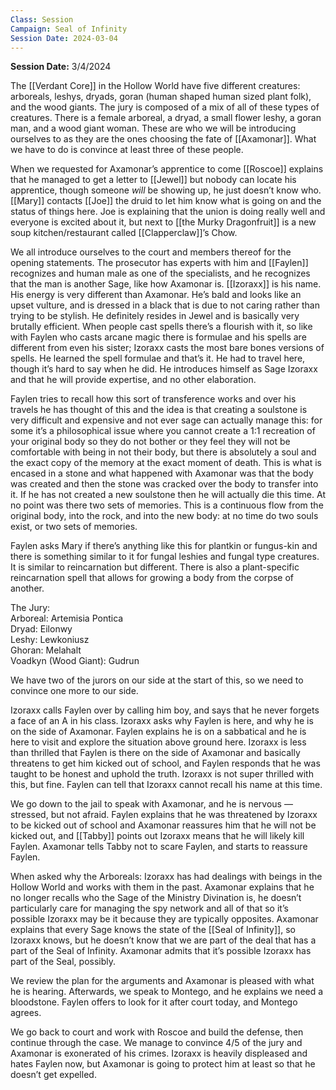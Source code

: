 ```yaml
---
Class: Session
Campaign: Seal of Infinity
Session Date: 2024-03-04
---
```

**Session Date:** 3/4/2024

The [[Verdant Core]] in the Hollow World have five different creatures: arboreals, leshys, dryads, goran (human shaped human sized plant folk), and the wood giants. The jury is composed of a mix of all of these types of creatures. There is a female arboreal, a dryad, a small flower leshy, a goran man, and a wood giant woman. These are who we will be introducing ourselves to as they are the ones choosing the fate of [[Axamonar]]. What we have to do is convince at least three of these people.

When we requested for Axamonar’s apprentice to come [[Roscoe]] explains that he managed to get a letter to [[Jewel]] but nobody can locate his apprentice, though someone _will_ be showing up, he just doesn’t know who. [[Mary]] contacts [[Joe]] the druid to let him know what is going on and the status of things here. Joe is explaining that the union is doing really well and everyone is excited about it, but next to [[the Murky Dragonfruit]] is a new soup kitchen/restaurant called [[Clapperclaw]]’s Chow.

We all introduce ourselves to the court and members thereof for the opening statements. The prosecutor has experts with him and [[Faylen]] recognizes and human male as one of the specialists, and he recognizes that the man is another Sage, like how Axamonar is. [[Izoraxx]] is his name. His energy is very different than Axamonar. He’s bald and looks like an upset vulture, and is dressed in a black that is due to not caring rather than trying to be stylish. He definitely resides in Jewel and is basically very brutally efficient. When people cast spells there’s a flourish with it, so like with Faylen who casts arcane magic there is formulae and his spells are different from even his sister; Izoraxx casts the most bare bones versions of spells. He learned the spell formulae and that’s it. He had to travel here, though it’s hard to say when he did. He introduces himself as Sage Izoraxx and that he will provide expertise, and no other elaboration.

Faylen tries to recall how this sort of transference works and over his travels he has thought of this and the idea is that creating a soulstone is very difficult and expensive and not ever sage can actually manage this: for some it’s a philosophical issue where you cannot create a 1:1 recreation of your original body so they do not bother or they feel they will not be comfortable with being in not their body, but there is absolutely a soul and the exact copy of the memory at the exact moment of death. This is what is encased in a stone and what happened with Axamonar was that the body was created and then the stone was cracked over the body to transfer into it. If he has not created a new soulstone then he will actually die this time. At no point was there two sets of memories. This is a continuous flow from the original body, into the rock, and into the new body: at no time do two souls exist, or two sets of memories.

Faylen asks Mary if there’s anything like this for plantkin or fungus-kin and there is something similar to it for fungal leshies and fungal type creatures. It is similar to reincarnation but different. There is also a plant-specific reincarnation spell that allows for growing a body from the corpse of another.

The Jury:  
Arboreal: Artemisia Pontica  
Dryad: Eilonwy  
Leshy: Lewkoniusz  
Ghoran: Melahalt  
Voadkyn (Wood Giant): Gudrun  

We have two of the jurors on our side at the start of this, so we need to convince one more to our side.

Izoraxx calls Faylen over by calling him boy, and says that he never forgets a face of an A in his class. Izoraxx asks why Faylen is here, and why he is on the side of Axamonar. Faylen explains he is on a sabbatical and he is here to visit and explore the situation above ground here. Izoraxx is less than thrilled that Faylen is there on the side of Axamonar and basically threatens to get him kicked out of school, and Faylen responds that he was taught to be honest and uphold the truth. Izoraxx is not super thrilled with this, but fine. Faylen can tell that Izoraxx cannot recall his name at this time.

We go down to the jail to speak with Axamonar, and he is nervous — stressed, but not afraid. Faylen explains that he was threatened by Izoraxx to be kicked out of school and Axamonar reassures him that he will not be kicked out, and [[Tabby]] points out Izoraxx means that he will likely kill Faylen. Axamonar tells Tabby not to scare Faylen, and starts to reassure Faylen.

When asked why the Arboreals: Izoraxx has had dealings with beings in the Hollow World and works with them in the past. Axamonar explains that he no longer recalls who the Sage of the Ministry Divination is, he doesn’t particularly care for managing the spy network and all of that so it’s possible Izoraxx may be it because they are typically opposites. Axamonar explains that every Sage knows the state of the [[Seal of Infinity]], so Izoraxx knows, but he doesn’t know that we are part of the deal that has a part of the Seal of Infinity. Axamonar admits that it’s possible Izoraxx has part of the Seal, possibly.

We review the plan for the arguments and Axamonar is pleased with what he is hearing. Afterwards, we speak to Montego, and he explains we need a bloodstone. Faylen offers to look for it after court today, and Montego agrees.

We go back to court and work with Roscoe and build the defense, then continue through the case. We manage to convince 4/5 of the jury and Axamonar is exonerated of his crimes. Izoraxx is heavily displeased and hates Faylen now, but Axamonar is going to protect him at least so that he doesn’t get expelled.